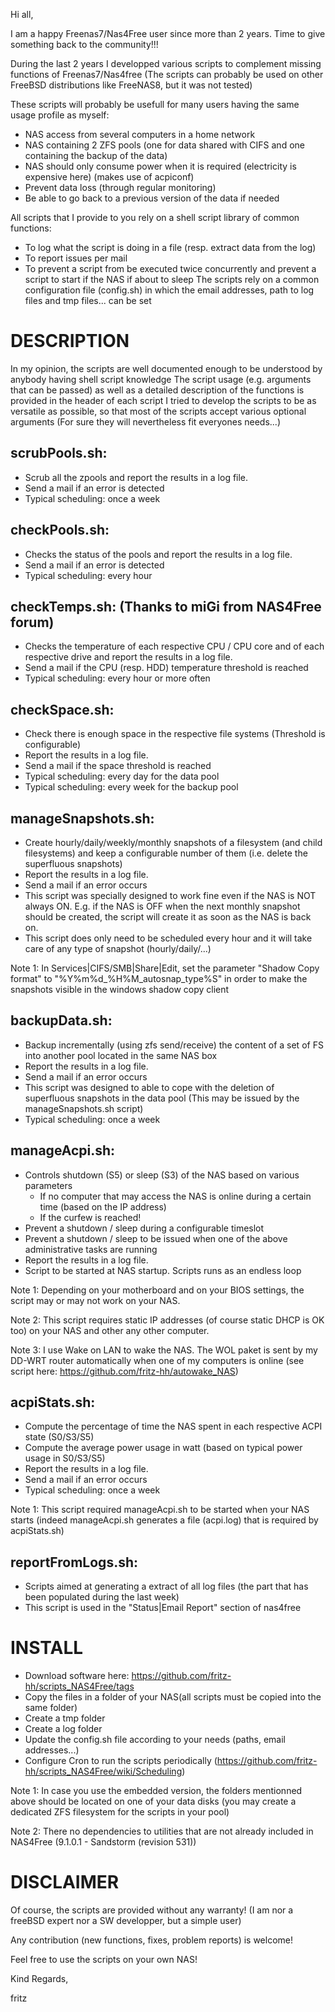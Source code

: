 Hi all,

I am a happy Freenas7/Nas4Free user since more than 2 years.
Time to give something back to the community!!!

During the last 2 years I developped various scripts to complement missing functions of Freenas7/Nas4free (The scripts can probably be used on other FreeBSD distributions like FreeNAS8, but it was not tested)

These scripts will probably be usefull for many users having the same usage profile as myself:
- NAS access from several computers in a home network
- NAS containing 2 ZFS pools (one for data shared with CIFS and one containing the backup of the data)
- NAS should only consume power when it is required (electricity is expensive here) (makes use of acpiconf)
- Prevent data loss (through regular monitoring)
- Be able to go back to a previous version of the data if needed

All scripts that I provide to you rely on a shell script library of common functions:
- To log what the script is doing in a file (resp. extract data from the log)
- To report issues per mail
- To prevent a script from be executed twice concurrently and prevent a script to start if the NAS if about to sleep
The scripts rely on a common configuration file (config.sh) in which the email addresses, path to log files and tmp files... can be set


DESCRIPTION
===========

In my opinion, the scripts are well documented enough to be understood by anybody having shell script knowledge
The script usage (e.g. arguments that can be passed) as well as a detailed description of the functions is provided in the header of each script
I tried to develop the scripts to be as versatile as possible, so that most of the scripts accept various optional arguments (For sure they will nevertheless fit everyones needs...)

scrubPools.sh:
--------------

- Scrub all the zpools and report the results in a log file.
- Send a mail if an error is detected
- Typical scheduling: once a week

checkPools.sh:
--------------

- Checks the status of the pools and report the results in a log file.
- Send a mail if an error is detected
- Typical scheduling: every hour

checkTemps.sh: (Thanks to miGi from NAS4Free forum)
--------------

- Checks the temperature of each respective CPU / CPU core and of each respective drive and report the results in a log file.
- Send a mail if the CPU (resp. HDD) temperature threshold is reached
- Typical scheduling: every hour or more often

checkSpace.sh:
--------------

- Check there is enough space in the respective file systems (Threshold is configurable)
- Report the results in a log file.
- Send a mail if the space threshold is reached
- Typical scheduling: every day for the data pool
- Typical scheduling: every week for the backup pool

manageSnapshots.sh:
-------------------

- Create hourly/daily/weekly/monthly snapshots of a filesystem (and child filesystems) and keep a configurable number of them (i.e. delete the superfluous snapshots)
- Report the results in a log file.
- Send a mail if an error occurs
- This script was specially designed to work fine even if the NAS is NOT always ON. E.g. if the NAS is OFF when the next monthly snapshot should be created, the script will create it as soon as the NAS is back on.
- This script does only need to be scheduled every hour and it will take care of any type of snapshot (hourly/daily/...)

Note 1: In Services|CIFS/SMB|Share|Edit, set the parameter "Shadow Copy format" to "%Y%m%d_%H%M_autosnap_type%S" in order to make the snapshots visible in the windows shadow copy client

backupData.sh:
--------------

- Backup incrementally (using zfs send/receive) the content of a set of FS into another pool located in the same NAS box
- Report the results in a log file.
- Send a mail if an error occurs
- This script was designed to able to cope with the deletion of superfluous snapshots in the data pool (This may be issued by the manageSnapshots.sh script)
- Typical scheduling: once a week

manageAcpi.sh:
--------------

- Controls shutdown (S5) or sleep (S3) of the NAS based on various parameters
    - If no computer that may access the NAS is online during a certain time (based on the IP address)
    - If the curfew is reached!
- Prevent a shutdown / sleep during a configurable timeslot
- Prevent a shutdown / sleep to be issued when one of the above administrative tasks are running
- Report the results in a log file.
- Script to be started at NAS startup. Scripts runs as an endless loop

Note 1: Depending on your motherboard and on your BIOS settings, the script may or may not work on your NAS.

Note 2: This script requires static IP addresses (of course static DHCP is OK too) on your NAS and other any other computer.

Note 3: I use Wake on LAN to wake the NAS. The WOL paket is sent by my DD-WRT router automatically when one of my computers is online (see script here: https://github.com/fritz-hh/autowake_NAS)

acpiStats.sh:
-------------

- Compute the percentage of time the NAS spent in each respective ACPI state (S0/S3/S5)
- Compute the average power usage in watt (based on typical power usage in S0/S3/S5)
- Report the results in a log file.
- Send a mail if an error occurs
- Typical scheduling: once a week

Note 1: This script required manageAcpi.sh to be started when your NAS starts (indeed manageAcpi.sh generates a file (acpi.log) that is required by acpiStats.sh)

reportFromLogs.sh:
------------------

- Scripts aimed at generating a extract of all log files (the part that has been populated during the last week)
- This script is used in the "Status|Email Report" section of nas4free


INSTALL
=======

- Download software here: https://github.com/fritz-hh/scripts_NAS4Free/tags
- Copy the files in a folder of your NAS(all scripts must be copied into the same folder)
- Create a tmp folder
- Create a log folder
- Update the config.sh file according to your needs (paths, email addresses...)
- Configure Cron to run the scripts periodically (https://github.com/fritz-hh/scripts_NAS4Free/wiki/Scheduling)

Note 1: In case you use the embedded version, the folders mentionned above should be located on one of your data disks (you may create a dedicated ZFS filesystem for the scripts in your pool)

Note 2: There no dependencies to utilities that are not already included in NAS4Free (9.1.0.1 - Sandstorm (revision 531))

DISCLAIMER
==========

Of course, the scripts are provided without any warranty!
(I am nor a freeBSD expert nor a SW developper, but a simple user)

Any contribution (new functions, fixes, problem reports) is welcome!

Feel free to use the scripts on your own NAS!

Kind Regards,

fritz
